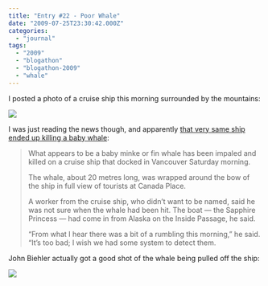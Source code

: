 ```yaml
---
title: "Entry #22 - Poor Whale"
date: "2009-07-25T23:30:42.000Z"
categories: 
  - "journal"
tags: 
  - "2009"
  - "blogathon"
  - "blogathon-2009"
  - "whale"
---
```


I posted a photo of a cruise ship this morning surrounded by the mountains:

[![](http://farm3.static.flickr.com/2669/3755073724_4143516144.jpg?v=0)](http://www.flickr.com/photos/duanestorey/3755073724/in/set-72157621821295124/)

I was just reading the news though, and apparently [that very same ship ended up killing a baby whale](http://www.vancouversun.com/travel/Cruise+ship+impales+baby+whale+docks+Vancouver+port/1829102/story.html):

> What appears to be a baby minke or fin whale has been impaled and killed on a cruise ship that docked in Vancouver Saturday morning.
> 
> The whale, about 20 metres long, was wrapped around the bow of the ship in full view of tourists at Canada Place.
> 
> A worker from the cruise ship, who didn’t want to be named, said he was not sure when the whale had been hit. The boat — the Sapphire Princess — had come in from Alaska on the Inside Passage, he said.
> 
> “From what I hear there was a bit of a rumbling this morning,” he said. “It’s too bad; I wish we had some system to detect them.

John Biehler actually got a good shot of the whale being pulled off the ship:

[![](http://farm3.static.flickr.com/2652/3755577693_0b5e9b99eb.jpg?v=0)](http://www.flickr.com/photos/retrocactus/3755577693/)
